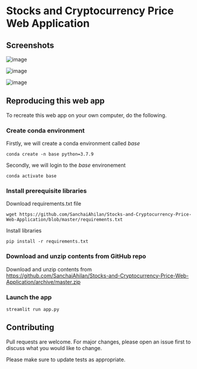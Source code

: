 # Stocks and Cryptocurrency Price Web Application

## Screenshots
![image](https://user-images.githubusercontent.com/89059194/143189441-7b56a5df-a1e1-46a1-a38a-db383c079fd6.png)

![image](https://user-images.githubusercontent.com/89059194/143190195-c3350f95-2722-499e-9eca-78c0fee16df4.png)

![image](https://user-images.githubusercontent.com/89059194/143189760-c77c3d9a-8db3-4385-8fc1-75b489ddb4b1.png)


## Reproducing this web app
To recreate this web app on your own computer, do the following.

### Create conda environment
Firstly, we will create a conda environment called *base*
```
conda create -n base python=3.7.9
```
Secondly, we will login to the *base* environement
```
conda activate base
```
### Install prerequisite libraries

Download requirements.txt file
```
wget https://github.com/SanchaiAhilan/Stocks-and-Cryptocurrency-Price-Web-Application/blob/master/requirements.txt
```

Install libraries
```
pip install -r requirements.txt
```

### Download and unzip contents from GitHub repo

Download and unzip contents from https://github.com/SanchaiAhilan/Stocks-and-Cryptocurrency-Price-Web-Application/archive/master.zip

###  Launch the app

```
streamlit run app.py
```

## Contributing
Pull requests are welcome. For major changes, please open an issue first to discuss what you would like to change.

Please make sure to update tests as appropriate.
